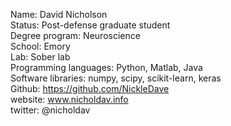 Name: David Nicholson  
Status: Post-defense graduate student  
Degree program: Neuroscience  
School: Emory  
Lab: Sober lab  
Programming languages: Python, Matlab, Java  
Software libraries: numpy, scipy, scikit-learn, keras  
Github: https://github.com/NickleDave  
website: www.nicholdav.info  
twitter: @nicholdav  

